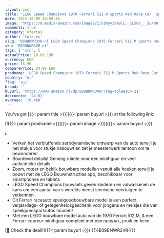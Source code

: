 ```yaml
---
layout: post
title: 'LEGO Speed Champions 1970 Ferrari 512 M Sports Red Race Car  Speelgoed Auto Bouwpakket om te Verzamelen met Racebestuurder Minifiguur  Cadeau voor Jongens en Meisjes vanaf 8 jaar 76906'
date: 2024-10-09 16:09:36
image: 'https://m.media-amazon.com/images/I/51WyyibXwlL._SL500_._SL400_.jpg'
comments: true
category: ofertas
author: 'tole.es'
slug: 'B09BNWR3VR-nl LEGO Speed Champions 1970 Ferrari 512 M Sports Red Race...'
sku: 'B09BNWR3VR-nl'
tags: [ '🇳🇱', ]
actualPrice: 18.99 EUR
currency: EUR
price: 18.99
comparePrice: 24.99 EUR
prodname: 'LEGO Speed Champions 1970 Ferrari 512 M Sports Red Race Car  Speelgoed Auto Bouwpakket om te Verzamelen met Racebestuurder Minifiguur  Cadeau voor Jongens en Meisjes vanaf 8 jaar 76906'
country: 'nl'
flag: '🇳🇱'
brand: ''
buyurl: 'https://www.amazon.nl/dp/B09BNWR3VR/?tag=tolees0b-21'
descuento: '24.01'
average: '19.468'
---
```


You've got [{{< param title >}}]({{< param buyurl >}}) at the following link:

[![{{< param prodname >}}]({{< param image >}})]({{< param buyurl >}})

ℹ️:

- Verken het verbluffende aerodynamische ontwerp van de auto terwijl je het stukje voor stukje nabouwt en zet je meesterwerk tentoon om te bewonderen
- Boordevol details! Genoeg ruimte voor een minifiguur en veel authentieke details
- Zoom, roteer en bekijk bouwbare modellen vanuit alle hoeken terwijl je bouwt met de LEGO Bouwinstructies app, beschikbaar voor smartphones en tablets
- LEGO Speed Champions bouwsets geven kinderen en volwassenen de kans om een aantal van s werelds meest iconische voertuigen te verkennen
- Dit Ferrari raceauto speelgoedbouwbare model is een perfect verjaardags- of gelegenheidsgeschenk voor jongens en meisjes die van speelgoedsportautos houden!
- Met een LEGO bouwbare model auto van de 1970 Ferrari 512 M, & een Ferrari-coureur minifiguur compleet met een racepak, pruik en helm

[🛒 Check the deal!!]({{< param buyurl >}})
{{<world>}}B09BNWR3VR{{</world>}}
